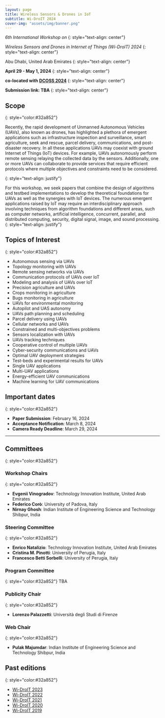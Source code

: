 ```yaml
---
layout: page
title: Wireless Sensors & Drones in IoT
subtitle: Wi-DroIT 2024
cover-img: "assets/img/banner.png"
---
```





_6th International Workshop on_
{: style="text-align: center"}

_Wireless Sensors and Drones in Internet of Things (Wi-DroIT) 2024_
{: style="text-align: center"}

Abu Dhabi, United Arab Emirates
{: style="text-align: center"}

**April 29 - May 1, 2024**
{: style="text-align: center"}

**co-located with [DCOSS 2024](https://dcoss.org/)**
{: style="text-align: center"}

**Submission link: TBA**
{: style="text-align: center"}


## Scope
{: style="color:#32a852"}

Recently, the rapid development of Unmanned Autonomous Vehicles (UAVs), also known as drones, has highlighted a plethora of emergent applications such as infrastructure inspection and surveillance, smart agriculture, seek and rescue, parcel delivery, communications, and post-disaster recovery. In all these applications UAVs may coexist with ground Internet of Things (IoT) devices. For example, UAVs autonomously perform remote sensing relaying the collected data by the sensors. 
Additionally, one or more UAVs can collaborate to provide services that require efficient protocols where multiple objectives and constraints need to be considered.

{: style="text-align: justify"}

For this workshop, we seek papers that combine the design of algorithms and testbed implementations to develop the theoretical foundations for UAVs as well as the synergies with IoT devices. The numerous emergent applications raised by IoT may require an interdisciplinary approach involving techniques from algorithm foundations and different areas, such as computer networks, artificial intelligence, concurrent, parallel, and distributed computing, security, digital signal, image, and sound processing.
{: style="text-align: justify"}


## Topics of Interest
{: style="color:#32a852"}

- Autonomous sensing via UAVs
- Topology monitoring with UAVs
- Remote sensing networks via UAVs
- Communication protocols of UAVs over IoT
- Modeling and analysis of UAVs over IoT
- Precision agriculture and UAVs
- Crops monitoring in agriculture
- Bugs monitoring in agriculture
- UAVs for environmental monitoring
- Autopilot and UAS autonomy
- UAVs path planning and scheduling
- Parcel delivery using UAVs
- Cellular networks and UAVs
- Constrained and multi-objectives problems
- Sensors localization with UAVs
- UAVs tracking techniques
- Cooperative control of multiple UAVs
- Cyber-security communications and UAVs
- Optimal UAV deployment strategies
- Test-beds and experimental results for UAVs
- Single UAV applications
- Multi-UAV applications
- Energy-efficient UAV communications
- Machine learning for UAV communications


## Important dates
{: style="color:#32a852"}

- **Paper Submission**: February 16, 2024 
- **Acceptance Notification**:  March 8, 2024 
- **Camera Ready Deadline**: March 29, 2024 <!--firm - [Instructions](https://dcoss.org/camera-ready-instructions/) -->
<!-- - **Workshop Day**: June 20th, afternoon -->


* * *


## Committees
{: style="color:#32a852"}

### Workshop Chairs
{: style="color:#32a852"}
- **Evgenii Vinogradov**: Technology Innovation Institute, United Arab Emirates
- **Federico Corò**: University of Padova, Italy
- **Nirnay Ghosh**: Indian Institute of Engineering Science and Technology Shibpur, India

### Steering Committee
{: style="color:#32a852"}
- **Enrico Natalizio**: Technology Innovation Institute, United Arab Emirates
- **Cristina M. Pinotti**: University of Perugia, Italy
- **Francesco Betti Sorbelli**: University of Perugia, Italy
  
### Program Committee
{: style="color:#32a852"}
TBA

### Publicity Chair
{: style="color:#32a852"}
- **Lorenzo Palazzetti**: Università degli Studi di Firenze

### Web Chair
{: style="color:#32a852"}
- **Pulak Majumdar**: Indian Institute of Engineering Science and Technology Shibpur, India


## Past editions
{: style="color:#32a852"}
- [Wi-DroIT 2023](https://widroit2023.github.io)
- [Wi-DroIT 2022](https://widroit2022.github.io)
- [Wi-DroIT 2021](https://widroit2021.github.io)
- [Wi-DroIT 2020](https://sites.google.com/view/widroit2020/home)
- [Wi-DroIT 2019](https://widroit2019.loria.fr)
